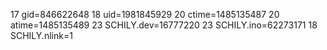 17 gid=846622648
18 uid=1981845929
20 ctime=1485135487
20 atime=1485135489
23 SCHILY.dev=16777220
23 SCHILY.ino=62273171
18 SCHILY.nlink=1
